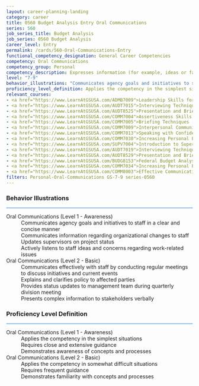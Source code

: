 ```yaml
---
layout: career-planning-landing
category: career
title: 0560 Budget Analysis Entry Oral Communications
series: 560
job_series_title: Budget Analysis
job_series: 0560 Budget Analysis
career_level: Entry
permalink: /cards/560-Oral-Communications-Entry
functional_competency_designation: General Career Competencies
competency: Oral Communications
competency_group: Personal
competency_description: Expresses information (for example, ideas or facts) to individuals or groups effectively, taking into account the audience and nature of the information (for example, technical, sensitive, controversial); makes clear and convincing oral presentations; listens to others, attends to nonverbal cues, and responds appropriately.
level: "7-9"
behavior_illustrations: "Communicates agency goals and initiatives to staff in a clear and concise manner ? Communicates information regarding organizational changes to staff ? Updates supervisors on project status ? Actively listens to staff ideas and concerns regarding work-related issues ? Communicates effectively with staff by conducting regular meetings to discuss initiatives and current events ? Explains and clarifies policy to affected parties ? Provides status updates to management team during quarterly division meeting ? Presents complex information to stakeholders verbally"
proficiency_level_definition: Applies the competency in the simplest situations ? Requires close and extensive guidance ? Demonstrates awareness of concepts and processes ? Applies the competency in somewhat difficult situations ? Requires frequent guidance ? Demonstrates familiarity with concepts and processes 
relevant_courses: 
- <a href="https://www.LearnAtGSUSA.com/ADMB7009">Leadership Skills for Non-Supervisors (ADMB7006), GSU</a>
- <a href="https://www.LearnAtGSUSA.com/AUDT7015">Interviewing Techniques for Auditors (AUDT7012), GSU</a>
- <a href="https://www.LearnAtGSUSA.com/AUDT8525">Presentation and Briefing Skills for Auditors (AUDT8522), GSU</a>
- <a href="https://www.LearnAtGSUSA.com/COMM7004">Assertiveness Skills (COMM7001), GSU</a>
- <a href="https://www.LearnAtGSUSA.com/COMM7005">Briefing Techniques (COMM7002), GSU</a>
- <a href="https://www.LearnAtGSUSA.com/COMM7009">Interpersonal Communications (COMM7006), GSU</a>
- <a href="https://www.LearnAtGSUSA.com/COMM7013">Speaking with Confidence (COMM7010), GSU</a>
- <a href="https://www.LearnAtGSUSA.com/COMM7030">Increasing Personal Effectiveness (COMM7027), GSU</a>
- <a href="https://www.LearnAtGSUSA.com/SUPV7004">Introduction to Supervision (SUPV7001), GSU</a>
- <a href="https://www.LearnAtGSUSA.com/AUDT7019">Interviewing Techniques for Auditors (AUDT7012), GSU</a>
- <a href="https://www.LearnAtGSUSA.com/AUDT8529">Presentation and Briefing Skills for Auditors (AUDT8522), GSU</a>
- <a href="https://www.LearnAtGSUSA.com/BUDG8153">Federal Budget Analysis Using Microsoft Excel (BUDG8150), GSU</a>
- <a href="https://www.LearnAtGSUSA.com/COMM7034">Increasing Personal Effectiveness (COMM7027), GSU</a>
- <a href="https://www.LearnAtGSUSA.com/COMM8003">Effective Communications with Customers (COMM8000), GSU</a>
filters: Personal-Oral-Communications GS-7-9 series-0560
---
```


<div class="desktop:grid-col-6 margin-y-3">
  <div class="border-top-2 bg-white padding-3 shadow-5 height-full members-hover border-1px button-border border-top-blue radius-lg card-text-color">
    <h3>Behavior Illustrations</h3>
    <hr style="background-color: #1b74e0 !important;"/>
    <dl class="text-base card-content-color"><dt>Oral Communications (Level 1 - Awareness)</dt><dd>Communicates agency goals and initiatives to staff in a clear and concise manner </dd><dd> Communicates information regarding organizational changes to staff </dd><dd> Updates supervisors on project status </dd><dd> Actively listens to staff ideas and concerns regarding work-related issues</dd><dt>Oral Communications (Level 2 - Basic)</dt><dd>Communicates effectively with staff by conducting regular meetings to discuss initiatives and current events </dd><dd> Explains and clarifies policy to affected parties </dd><dd> Provides status updates to management team during quarterly division meeting </dd><dd> Presents complex information to stakeholders verbally</dd></dl>
  </div>
</div>
<div class="desktop:grid-col-6 margin-y-3">
  <div class="border-top-2 bg-white padding-3 shadow-5 height-full members-hover border-1px button-border border-top-blue radius-lg card-text-color">
    <h3>Proficiency Level Definition</h3>
     <hr style="background-color: #1b74e0 !important;"/>
    <dl class="text-base card-content-color"><dt>Oral Communications (Level 1 - Awareness)</dt><dd>Applies the competency in the simplest situations </dd><dd> Requires close and extensive guidance </dd><dd> Demonstrates awareness of concepts and processes</dd><dt>Oral Communications (Level 2 - Basic)</dt><dd>Applies the competency in somewhat difficult situations </dd><dd> Requires frequent guidance </dd><dd> Demonstrates familiarity with concepts and processes </dd></dl>
  </div>
</div>